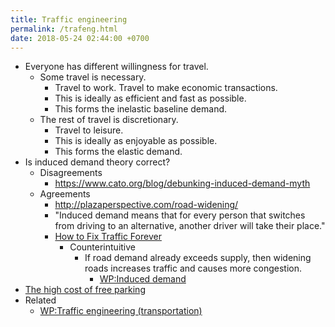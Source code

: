 ```yaml
---
title: Traffic engineering
permalink: /trafeng.html
date: 2018-05-24 02:44:00 +0700
---
```


- Everyone has different willingness for travel.
    - Some travel is necessary.
        - Travel to work. Travel to make economic transactions.
        - This is ideally as efficient and fast as possible.
        - This forms the inelastic baseline demand.
    - The rest of travel is discretionary.
        - Travel to leisure.
        - This is ideally as enjoyable as possible.
        - This forms the elastic demand.
- Is induced demand theory correct?
    - Disagreements
        - https://www.cato.org/blog/debunking-induced-demand-myth
    - Agreements
        - http://plazaperspective.com/road-widening/
        - "Induced demand means that for every person that switches from driving to an alternative, another driver will take their place."
        - [How to Fix Traffic Forever](https://www.youtube.com/watch?v=N4PW66_g6XA)
            - Counterintuitive
                - If road demand already exceeds supply, then widening roads increases traffic and causes more congestion.
                    - [WP:Induced demand](https://en.wikipedia.org/wiki/Induced_demand)
- [The high cost of free parking](https://www.youtube.com/watch?v=Akm7ik-H_7U)
- Related
    - [WP:Traffic engineering (transportation)](https://en.wikipedia.org/wiki/Traffic_engineering_(transportation))
